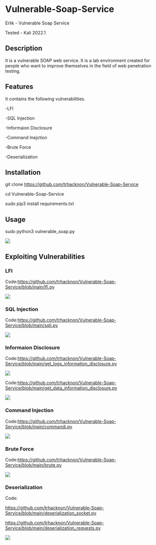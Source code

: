 # Vulnerable-Soap-Service
Erlik - Vulnerable Soap Service

Tested - Kali 2022.1

## Description

It is a vulnerable SOAP web service. It is a lab environment created for people who want to improve themselves in the field of web penetration testing.

## Features

It contains the following vulnerabilities.

-LFI

-SQL Injection

-Informaion Disclosure

-Command Inejction

-Brute Force

-Deserialization

## Installation
git clone https://github.com/trhacknon/Vulnerable-Soap-Service

cd Vulnerable-Soap-Service

sudo pip3 install requirements.txt

## Usage

sudo python3 vulnerable_soap.py

<img src="https://github.com/trhacknon/Vulnerable-Soap-Service/blob/main/server.jpg">

## Exploiting Vulnerabilities

### LFI

Code:https://github.com/trhacknon/Vulnerable-Soap-Service/blob/main/lfi.py

<img src="https://github.com/trhacknon/Vulnerable-Soap-Service/blob/main/lfi.jpg">

### SQL Injection

Code:https://github.com/trhacknon/Vulnerable-Soap-Service/blob/main/sqli.py

<img src="https://github.com/trhacknon/Vulnerable-Soap-Service/blob/main/sqli.jpg">

### Informaion Disclosure

Code:https://github.com/trhacknon/Vulnerable-Soap-Service/blob/main/get_logs_information_disclosure.py

<img src="https://github.com/trhacknon/Vulnerable-Soap-Service/blob/main/get_logs_information_disclosure.jpg">

Code:https://github.com/trhacknon/Vulnerable-Soap-Service/blob/main/get_data_information_disclosure.py

<img src="https://github.com/trhacknon/Vulnerable-Soap-Service/blob/main/get_admin_email_information_disclosure.jpg">

### Command Injection

Code:https://github.com/trhacknon/Vulnerable-Soap-Service/blob/main/commandi.py

<img src="https://github.com/trhacknon/Vulnerable-Soap-Service/blob/main/commandi.jpg">

### Brute Force

Code:https://github.com/trhacknon/Vulnerable-Soap-Service/blob/main/brute.py

<img src="https://github.com/trhacknon/Vulnerable-Soap-Service/blob/main/brute_force.jpg">

### Deserialization

Code:

https://github.com/trhacknon/Vulnerable-Soap-Service/blob/main/deserialization_socket.py

https://github.com/trhacknon/Vulnerable-Soap-Service/blob/main/deserialization_requests.py

<img src="https://github.com/trhacknon/Vulnerable-Soap-Service/blob/main/deserialization.jpg">

